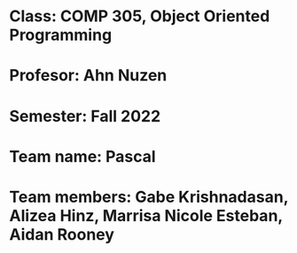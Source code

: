 # Class: COMP 305, Object Oriented Programming
# Profesor: Ahn Nuzen
# Semester: Fall 2022
# Team name: Pascal
# Team members: Gabe Krishnadasan, Alizea Hinz, Marrisa Nicole Esteban, Aidan Rooney
